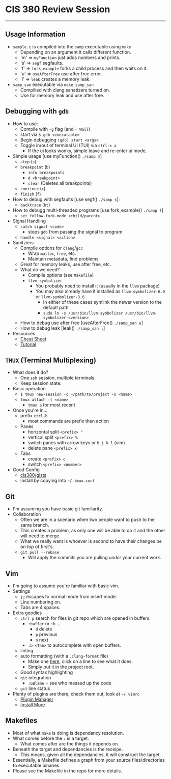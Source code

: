 # CIS 380 Review Session
---

## Usage Information 
- `sample.c` is compiled into the `samp` executable using `make`
    - Depending on an argument it calls different function.
    - 'm' => `myFunction` just adds numbers and prints.
    - 's' => `segf` segfaults.
    - 'f' => `fork_example` forks a child process and then waits on it.
    - 'u' => `useAfterFree` use after free error.
    - 'l' => `leak` creates a memory leak.
- `samp_san` executable via `make samp_san`
    - Compilied with clang sanatizers turned on.
    - Use for memory leak and use after free.

## Debugging with `gdb`
- How to use:
    - Compile with `-g` flag (and `- Wall`)
    - start via `$ gdb <executable>`
    - Begin debugging `(gdb) start <args>`
    - Toggle in/out of terminal UI (TUI) via `ctrl-x a`
        - If the ui looks wonky, simple leave and re-enter ui mode.
- Simple usage [use myFunction() `./samp m`]
    - `step` (`s`)
    - `breakpoint` (`b`)
        - `info breakpoints`
        - `d <breakpoint>`
        - `clear` (Deletes all breakpoints)
    - `continue` (`c`)
    - `finish` (`f`)
- How to debug with segfaults [use segf() `./samp s`]:
    - `backtrace` (`bt`)
- How to debugg multi-threaded programs [use fork_example() `./samp f`]
    - `set follow-fork-mode <child/parent>`
- Signal Handling
    - `catch signal <code>`
        - stops `gdb` from passing the signal to program
    -  `handle <signal> <action>`
- Sanitziers
    - Compile options for `clang`/`gcc`
        - Wrap `malloc`, `free`, etc.
        - Maintain metadata, find problems
    - Great for memory leaks, use after free, etc.
    - What do we need?
        - Compile options (see `Makefile`)
        - `llvm-symbolizer`
            - You probably need to install it (usually in the `llvm` package)
            - You may also already have it installed as `llvm-symbolizer-6.0` or `llvm-symbolizer-3.6`
                - In either of these cases symlink the newer version to the default path
                - `sudo ln -s /usr/bin/llvm-symbolizer /usr/bin/llvm-symbolizer-<version>`
    - How to debug use after free [useAfterFree() `./samp_san u`]
    - How to debug leak [leak() `./samp_san l`]
- Resources 
    - [Cheat Sheet](https://darkdust.net/files/GDB%20Cheat%20Sheet.pdf)
    - [Tutorial](http://www.brendangregg.com/blog/2016-08-09/gdb-example-ncurses.html)

## `TMUX` (Terminal Multiplexing)
- What does it do?
    - One `ssh` session, multiple terminals
    - Keep session state.
- Basic operation
    - `$ tmux new-session -c ~/path/to/project -s <name>`
    - `tmux attach -t <name>`
        - `tmux a` for most recent
- Once you're in...
    - prefix `ctrl-b` 
        - most commands are prefix then action
    - Panes
        - horizontal split `<prefix> "`
        - vertical split `<prefix> %`
        - switch panes with arrow keys or `h j k l` (vim)
        - delete pane `<prefix> x`
    - Tabs
        - create `<prefix> c`
        - switch `<prefix> <number>`
- Good Config
    - [cis380/gists](https://github.com/cis380/gists)
    - install by copying into `~/.tmux.conf`

## Git
- I'm assuming you have basic git familiarity.
- Collaboration
    - Often we are in a scenario when two people want to push to the same branch.
    - This creates a problem, as only one will be able to do it and the other will need to merge.
    - What we really want is whoever is second to have their changes be on _top_ of first's.
    - `git pull --rebase`
        - Will apply the commits you are pulling *under* your current work.

## Vim
- I'm going to assume you're familiar with basic vim.
- Settings 
    - `jj` escapes to normal mode from insert mode.
    - Line numbering on.
    - Tabs are 4 spaces.
- Extra goodies
    - `ctrl p` search for files in git repo which are opened in buffers.
        - `:buffer` or `:b` ...
            - `d` delete
            - `p` previous
            - `n` next
        - `:b <Tab>` to autocomplete with open buffers.
    - linting
    - auto formatting (with a `.clang-format` file)
        - Make one [here](https://clangformat.com/), click on a line to see what it does.
        - Simply put it in the project root.
    - Good syntax highlighting
    - `git` integration
        - `:GBlame` = see who messed up the code
    - `git` line status
- Plenty of plugins are there, check them out, look at `~/.vimrc`
    - [Plugin Manager](https://github.com/junegunn/vim-plug)
    - [Install More](https://vimawesome.com/)

## Makefiles
- Most of what `make` is doing is dependancy resolution.
- What comes before the `:` is a target.
    - What comes after are the things it depends on.
- Beneath the target and dependancies is the receipe.
    - This means, given all the dependancies, it will construct the target.
- Essentially, a Makefile defines a graph from your source files/directories to executable binaries.
- Please see the Makefile in the repo for more details.
